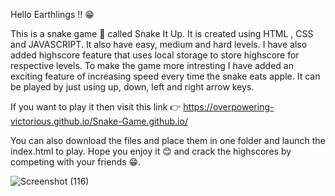 Hello Earthlings !! 😁

This is a snake game 🐍 called Snake It Up. It is created using HTML , CSS and JAVASCRIPT. It also have easy, medium and hard levels.
I have also added highscore feature that uses local storage to store highscore for respective levels. To make the game more intresting I have added an exciting
feature of increasing speed every time the snake eats apple. It can be played by just using up, down, left and right arrow keys.

If you want to play it then visit this link 👉 https://overpowering-victorious.github.io/Snake-Game.github.io/

You can also download the files and place them in one folder and launch the index.html to play.
Hope you enjoy it 😊 and crack the highscores by competing with your friends 😁.

![Screenshot (116)](https://user-images.githubusercontent.com/59441686/123515099-d8387200-d6b3-11eb-8c12-e276e16187e5.png)
